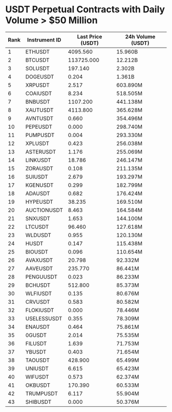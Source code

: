 # USDT Perpetual Contracts with Daily Volume > $50 Million

| Rank | Instrument ID | Last Price (USDT) | 24h Volume (USDT) |
|------|---------------|-------------------|-------------------|
| 1 | ETHUSDT | 4095.560 | 15.960B |
| 2 | BTCUSDT | 113725.000 | 12.212B |
| 3 | SOLUSDT | 197.140 | 2.302B |
| 4 | DOGEUSDT | 0.204 | 1.361B |
| 5 | XRPUSDT | 2.517 | 603.890M |
| 6 | COAIUSDT | 8.234 | 518.505M |
| 7 | BNBUSDT | 1107.200 | 441.138M |
| 8 | XAUTUSDT | 4113.800 | 365.628M |
| 9 | AVNTUSDT | 0.660 | 354.496M |
| 10 | PEPEUSDT | 0.000 | 298.740M |
| 11 | PUMPUSDT | 0.004 | 293.330M |
| 12 | XPLUSDT | 0.423 | 256.038M |
| 13 | ASTERUSDT | 1.176 | 255.069M |
| 14 | LINKUSDT | 18.786 | 246.147M |
| 15 | ZORAUSDT | 0.108 | 211.135M |
| 16 | SUIUSDT | 2.679 | 193.297M |
| 17 | KGENUSDT | 0.299 | 182.799M |
| 18 | ADAUSDT | 0.682 | 176.424M |
| 19 | HYPEUSDT | 38.235 | 169.510M |
| 20 | AUCTIONUSDT | 8.463 | 164.584M |
| 21 | SNXUSDT | 1.653 | 144.100M |
| 22 | LTCUSDT | 96.460 | 127.618M |
| 23 | WLDUSDT | 0.955 | 120.130M |
| 24 | HUSDT | 0.147 | 115.438M |
| 25 | BIOUSDT | 0.096 | 110.654M |
| 26 | AVAXUSDT | 20.798 | 92.332M |
| 27 | AAVEUSDT | 235.770 | 86.441M |
| 28 | PENGUUSDT | 0.023 | 86.233M |
| 29 | BCHUSDT | 512.800 | 85.373M |
| 30 | WLFIUSDT | 0.135 | 80.676M |
| 31 | CRVUSDT | 0.583 | 80.582M |
| 32 | FLOKIUSDT | 0.000 | 78.446M |
| 33 | USELESSUSDT | 0.355 | 78.309M |
| 34 | ENAUSDT | 0.464 | 75.861M |
| 35 | 0GUSDT | 2.014 | 75.535M |
| 36 | FILUSDT | 1.639 | 71.753M |
| 37 | YBUSDT | 0.403 | 71.654M |
| 38 | TAOUSDT | 428.900 | 65.499M |
| 39 | UNIUSDT | 6.615 | 65.423M |
| 40 | WIFUSDT | 0.573 | 62.374M |
| 41 | OKBUSDT | 170.390 | 60.533M |
| 42 | TRUMPUSDT | 6.117 | 55.904M |
| 43 | SHIBUSDT | 0.000 | 50.376M |

